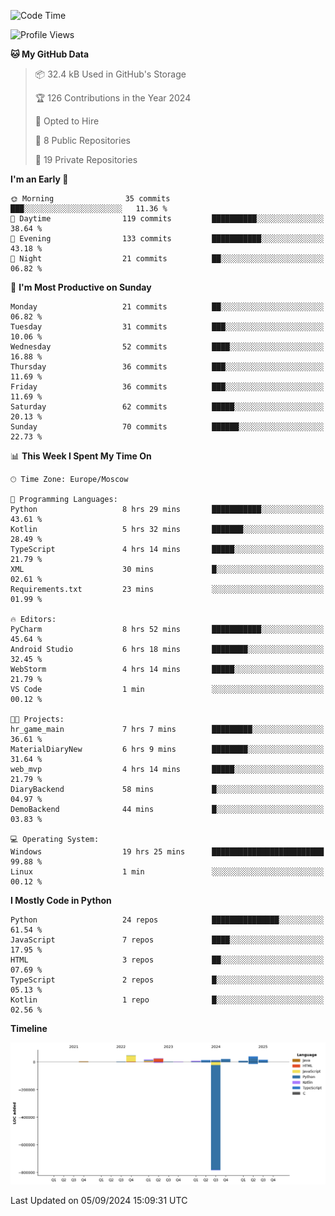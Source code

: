 <!--START_SECTION:waka-->
![Code Time](http://img.shields.io/badge/Code%20Time-506%20hrs%2028%20mins-blue)

![Profile Views](http://img.shields.io/badge/Profile%20Views-9-blue)

**🐱 My GitHub Data** 

> 📦 32.4 kB Used in GitHub's Storage 
 > 
> 🏆 126 Contributions in the Year 2024
 > 
> 💼 Opted to Hire
 > 
> 📜 8 Public Repositories 
 > 
> 🔑 19 Private Repositories 
 > 
**I'm an Early 🐤** 

```text
🌞 Morning                35 commits          ███░░░░░░░░░░░░░░░░░░░░░░   11.36 % 
🌆 Daytime                119 commits         ██████████░░░░░░░░░░░░░░░   38.64 % 
🌃 Evening                133 commits         ███████████░░░░░░░░░░░░░░   43.18 % 
🌙 Night                  21 commits          ██░░░░░░░░░░░░░░░░░░░░░░░   06.82 % 
```
📅 **I'm Most Productive on Sunday** 

```text
Monday                   21 commits          ██░░░░░░░░░░░░░░░░░░░░░░░   06.82 % 
Tuesday                  31 commits          ███░░░░░░░░░░░░░░░░░░░░░░   10.06 % 
Wednesday                52 commits          ████░░░░░░░░░░░░░░░░░░░░░   16.88 % 
Thursday                 36 commits          ███░░░░░░░░░░░░░░░░░░░░░░   11.69 % 
Friday                   36 commits          ███░░░░░░░░░░░░░░░░░░░░░░   11.69 % 
Saturday                 62 commits          █████░░░░░░░░░░░░░░░░░░░░   20.13 % 
Sunday                   70 commits          ██████░░░░░░░░░░░░░░░░░░░   22.73 % 
```


📊 **This Week I Spent My Time On** 

```text
🕑︎ Time Zone: Europe/Moscow

💬 Programming Languages: 
Python                   8 hrs 29 mins       ███████████░░░░░░░░░░░░░░   43.61 % 
Kotlin                   5 hrs 32 mins       ███████░░░░░░░░░░░░░░░░░░   28.49 % 
TypeScript               4 hrs 14 mins       █████░░░░░░░░░░░░░░░░░░░░   21.79 % 
XML                      30 mins             █░░░░░░░░░░░░░░░░░░░░░░░░   02.61 % 
Requirements.txt         23 mins             ░░░░░░░░░░░░░░░░░░░░░░░░░   01.99 % 

🔥 Editors: 
PyCharm                  8 hrs 52 mins       ███████████░░░░░░░░░░░░░░   45.64 % 
Android Studio           6 hrs 18 mins       ████████░░░░░░░░░░░░░░░░░   32.45 % 
WebStorm                 4 hrs 14 mins       █████░░░░░░░░░░░░░░░░░░░░   21.79 % 
VS Code                  1 min               ░░░░░░░░░░░░░░░░░░░░░░░░░   00.12 % 

🐱‍💻 Projects: 
hr_game_main             7 hrs 7 mins        █████████░░░░░░░░░░░░░░░░   36.61 % 
MaterialDiaryNew         6 hrs 9 mins        ████████░░░░░░░░░░░░░░░░░   31.64 % 
web_mvp                  4 hrs 14 mins       █████░░░░░░░░░░░░░░░░░░░░   21.79 % 
DiaryBackend             58 mins             █░░░░░░░░░░░░░░░░░░░░░░░░   04.97 % 
DemoBackend              44 mins             █░░░░░░░░░░░░░░░░░░░░░░░░   03.83 % 

💻 Operating System: 
Windows                  19 hrs 25 mins      █████████████████████████   99.88 % 
Linux                    1 min               ░░░░░░░░░░░░░░░░░░░░░░░░░   00.12 % 
```

**I Mostly Code in Python** 

```text
Python                   24 repos            ███████████████░░░░░░░░░░   61.54 % 
JavaScript               7 repos             ████░░░░░░░░░░░░░░░░░░░░░   17.95 % 
HTML                     3 repos             ██░░░░░░░░░░░░░░░░░░░░░░░   07.69 % 
TypeScript               2 repos             █░░░░░░░░░░░░░░░░░░░░░░░░   05.13 % 
Kotlin                   1 repo              █░░░░░░░░░░░░░░░░░░░░░░░░   02.56 % 
```



**Timeline**

![Lines of Code chart](https://raw.githubusercontent.com/adlemx/adlemx/main/assets/bar_graph.png)


 Last Updated on 05/09/2024 15:09:31 UTC
<!--END_SECTION:waka-->
